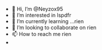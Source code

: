 - 👋 Hi, I’m @Neyzox95
- 👀 I’m interested in lspdfr
- 🌱 I’m currently learning ...rien
- 💞️ I’m looking to collaborate on rien
- 📫 How to reach me  rien
- 

<!---
Neyzox95/Neyzox95 is a ✨ special ✨ repository because its `README.md` (this file) appears on your GitHub profile.
You can click the Preview link to take a look at your changes.
--->
